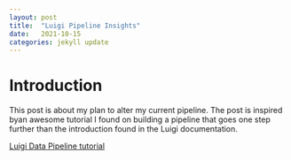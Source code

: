 ```yaml
---
layout: post
title:  "Luigi Pipeline Insights"
date:   2021-10-15
categories: jekyll update
---
```


# Introduction

This post is about my plan to alter my current pipeline. The post is inspired byan awesome tutorial I found on building a pipeline that goes one step further than the introduction found in the Luigi documentation.

[Luigi Data Pipeline tutorial](https://www.digitalocean.com/community/tutorials/how-to-build-a-data-processing-pipeline-using-luigi-in-python-on-ubuntu-20-04)



